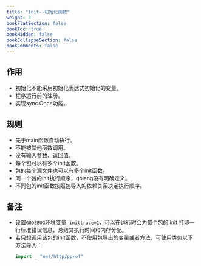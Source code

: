 ```yaml
---
title: "Init--初始化函数"
weight: 3
bookFlatSection: false
bookToc: true
bookHidden: false
bookCollapseSection: false
bookComments: false
---
```


## 作用
- 初始化不能采用初始化表达式初始化的变量。
- 程序运行前的注册。
- 实现sync.Once功能。

## 规则
- 先于main函数自动执行。
- 不能被其他函数调用。
- 没有输入参数、返回值。
- 每个包可以有多个init函数。
- 包的每个源文件也可以有多个init函数。
- 同一个包的init执行顺序，golang没有明确定义。
- 不同包的init函数按照包导入的依赖关系决定执行顺序。

##  备注
- 设置`GODEBUG`环境变量: `inittrace=1`，可以在运行时会为每个包的 init 打印一行标准错误信息，总结其执行时间和内存分配。
- 若只想调用该包的init函数，不使用包导出的变量或者方法，可使用类似以下方法导入：
    ```go
    import _ "net/http/pprof"
    ```
